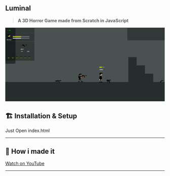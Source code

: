 ## Luminal

> **A 3D Horror Game made from Scratch in JavaScript**  

![Alt Text](https://raw.githubusercontent.com/Divine203/multiplayer-game/refs/heads/main/scrrr.png)

## 🏗️ Installation & Setup

Just Open index.html

---

## 🎥 How i made it

[Watch on YouTube](https://www.youtube.com/watch?v=HRB0zob_aOo)

---
